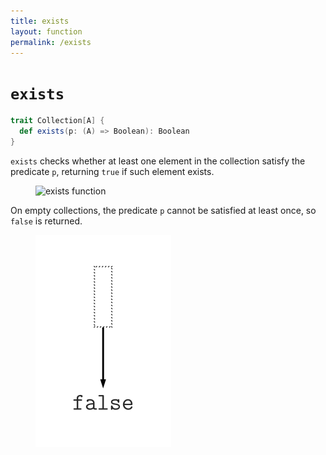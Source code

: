 ```yaml
---
title: exists
layout: function
permalink: /exists
---
```


# `exists`

~~~ scala
trait Collection[A] {
  def exists(p: (A) => Boolean): Boolean
}
~~~

`exists` checks whether at least one element in the collection satisfy the predicate `p`, returning `true` if such element exists.

<figure class="diagram">
  <img src="images/exists.1.svg" alt="exists function">
  <!-- <figcaption class="diagram-desc"></figcaption> -->
</figure>

On empty collections, the predicate `p` cannot be satisfied at least once, so `false` is returned.

<figure class="diagram">
  <img src="images/exists.2.svg" alt="exists function">
  <!-- <figcaption class="diagram-desc"></figcaption> -->
</figure>
